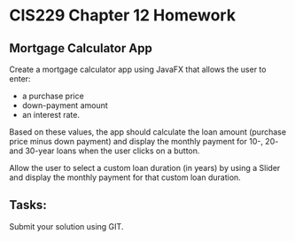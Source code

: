 # CIS229 Chapter 12 Homework
## Mortgage Calculator App

Create a mortgage calculator app using JavaFX that allows the user to enter: 
* a purchase price
* down-payment amount
* an interest rate.

Based on these values, the app should calculate the loan amount (purchase price minus down payment) and display the monthly payment for 10-, 20- and 30-year loans when the user clicks on a button. 

Allow the user to select a custom loan duration (in years) by using a Slider and display the monthly payment for that custom loan duration.

## Tasks:
Submit your solution using GIT.
